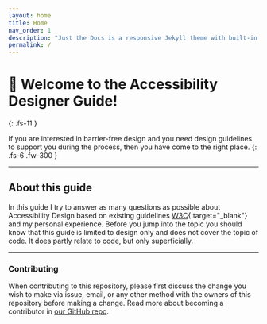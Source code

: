 ```yaml
---
layout: home
title: Home
nav_order: 1
description: "Just the Docs is a responsive Jekyll theme with built-in search that is easily customizable and hosted on GitHub Pages."
permalink: /
---
```


# 👋 Welcome to the Accessibility Designer Guide!
{: .fs-11 }

If you are interested in barrier-free design and you need design guidelines to support you during the process, then you have come to the right place.
{: .fs-6 .fw-300 }

---

## About this guide
In this guide I try to answer as many questions as possible about Accessibility Design based on existing guidelines [W3C](https://www.w3.org/WAI/standards-guidelines "W3C Website"){:target="_blank"} and my personal experience. Before you jump into the topic you should know that this guide is limited to design only and does not cover the topic of code. It does partly relate to code, but only superficially.

---

### Contributing

When contributing to this repository, please first discuss the change you wish to make via issue,
email, or any other method with the owners of this repository before making a change. Read more about becoming a contributor in [our GitHub repo](https://github.com/NMA93/Accessibility-Designer-Guide).
